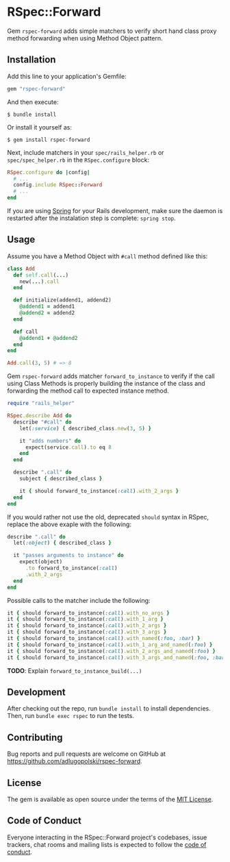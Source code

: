 # RSpec::Forward

Gem `rspec-forward` adds simple matchers to verify short hand class proxy
method forwarding when using Method Object pattern.

## Installation

Add this line to your application's Gemfile:

```ruby
gem "rspec-forward"
```

And then execute:

    $ bundle install

Or install it yourself as:

    $ gem install rspec-forward


Next, include matchers in your `spec/rails_helper.rb` or `spec/spec_helper.rb` in the
`RSpec.configure` block:

```ruby
RSpec.configure do |config|
  # ...
  config.include RSpec::Forward
  # ...
end
```

If you are using [Spring](https://github.com/rails/spring) for your Rails
development, make sure the daemon is restarted after the instalation step is
complete: `spring stop`.

## Usage

Assume you have a Method Object with `#call` method defined like this:

```ruby
class Add
  def self.call(...)
    new(...).call
  end

  def initialize(addend1, addend2)
    @addend1 = addend1
    @addend2 = addend2
  end

  def call
    @addend1 + @addend2
  end
end

Add.call(3, 5) # => 8
```

Gem `rspec-forward` adds matcher `forward_to_instance` to verify if the
call using Class Methods is properly building the instance of the class and
forwarding the method call to expected instance method.

```ruby
require "rails_helper"

RSpec.describe Add do
  describe "#call" do
    let(:service) { described_class.new(3, 5) }

    it "adds numbers" do
      expect(service.call).to eq 8
    end
  end

  describe ".call" do
    subject { described_class }

    it { should forward_to_instance(:call).with_2_args }
  end
end
```

If you would rather not use the old, deprecated
`should` syntax in RSpec, replace the above exaple with the following:

```ruby
describe ".call" do
  let(:object) { described_class }

  it "passes arguments to instance" do
    expect(object)
      .to forward_to_instance(:call)
      .with_2_args
  end
end
```

Possible calls to the matcher include the following:

```ruby
it { should forward_to_instance(:call).with_no_args }
it { should forward_to_instance(:call).with_1_arg }
it { should forward_to_instance(:call).with_2_args }
it { should forward_to_instance(:call).with_3_args }
it { should forward_to_instance(:call).with_named(:foo, :bar) }
it { should forward_to_instance(:call).with_1_arg_and_named(:foo) }
it { should forward_to_instance(:call).with_2_args_and_named(:foo) }
it { should forward_to_instance(:call).with_3_args_and_named(:foo, :bar) }
```

**TODO**: Explain `forward_to_instance_build(...)`

## Development

After checking out the repo, run `bundle install` to install dependencies. Then, run
`bundle exec rspec` to run the tests.

## Contributing

Bug reports and pull requests are welcome on GitHub at
https://github.com/adlugopolski/rspec-forward.

## License

The gem is available as open source under the terms of the [MIT License](https://opensource.org/licenses/MIT).

## Code of Conduct

Everyone interacting in the RSpec::Forward project's codebases, issue
trackers, chat rooms and mailing lists is expected to follow the [code of
conduct](https://github.com/adlugopolski/rspec-forward/blob/master/CODE_OF_CONDUCT.md).
